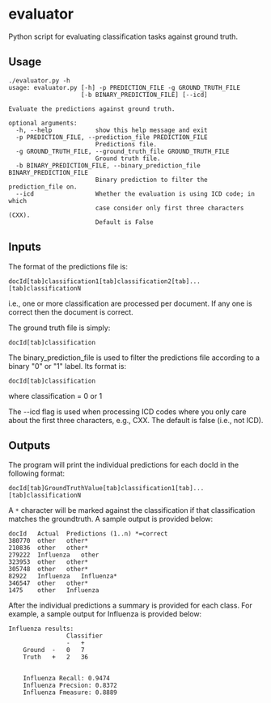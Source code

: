 evaluator
=========

Python script for evaluating classification tasks against ground truth.

## Usage

```
./evaluator.py -h
usage: evaluator.py [-h] -p PREDICTION_FILE -g GROUND_TRUTH_FILE
                    [-b BINARY_PREDICTION_FILE] [--icd]

Evaluate the predictions against ground truth.

optional arguments:
  -h, --help            show this help message and exit
  -p PREDICTION_FILE, --prediction_file PREDICTION_FILE
                        Predictions file.
  -g GROUND_TRUTH_FILE, --ground_truth_file GROUND_TRUTH_FILE
                        Ground truth file.
  -b BINARY_PREDICTION_FILE, --binary_prediction_file BINARY_PREDICTION_FILE
                        Binary prediction to filter the prediction_file on.
  --icd                 Whether the evaluation is using ICD code; in which
                        case consider only first three characters (CXX).
                        Default is False
```

## Inputs

The format of the predictions file is:

```
docId[tab]classification1[tab]classification2[tab]...[tab]classificationN
```

i.e., one or more classification are processed per document. If any one is correct then the document is correct.

The ground truth file is simply:


```
docId[tab]classification
```


The binary_prediction_file is used to filter the predictions file according to a binary "0" or "1" label. Its format is:

```
docId[tab]classification
```

where classification = 0 or 1

The --icd flag is used when processing ICD codes where you only care about the first three characters, e.g., CXX. The default is false (i.e., not ICD).

## Outputs

The program will print the individual predictions for each docId in the following format:

```
docId[tab]GroundTruthValue[tab]classification1[tab]...[tab]classificationN
```

A `*` character will be marked against the classification if that classification matches the groundtruth. A sample output is provided below:

```
docId   Actual  Predictions (1..n) *=correct
380770  other   other*
210836  other   other*
279222  Influenza   other
323953  other   other*
305748  other   other*
82922   Influenza   Influenza*
346547  other   other*
1475    other   Influenza
```

After the individual predictions a summary is provided for each class. For example, a sample output for Influenza is provided below:

```
Influenza results:
				Classifier
				-	+
	Ground	-	0	7
	Truth	+	2	36


	Influenza Recall: 0.9474
	Influenza Precsion: 0.8372
	Influenza Fmeasure: 0.8889
```